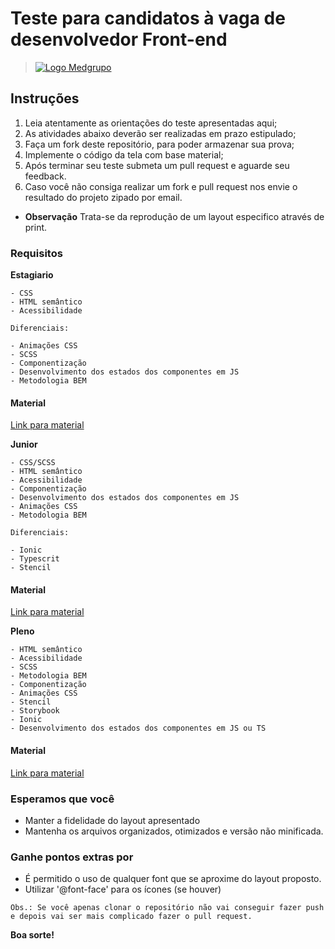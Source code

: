 # Teste para candidatos à vaga de desenvolvedor Front-end

> [![Logo Medgrupo](https://d1y36np0qkbzyh.cloudfront.net/logo-medgrupo-2.jpg)](http://www.medgrupo.com.br)

## Instruções

1. Leia atentamente as orientações do teste apresentadas aqui;
2. As atividades abaixo deverão ser realizadas em prazo estipulado;
3. Faça um fork deste repositório, para poder armazenar sua prova;
4. Implemente o código da tela com base material;
5. Após terminar seu teste submeta um pull request e aguarde seu feedback.
6. Caso você não consiga realizar um fork e pull request nos envie o resultado do projeto zipado por email.

- **Observação** Trata-se da reprodução de um layout especifico através de print.

### Requisitos

**Estagiario**
```
- CSS
- HTML semântico
- Acessibilidade

Diferenciais:

- Animações CSS
- SCSS
- Componentização
- Desenvolvimento dos estados dos componentes em JS
- Metodologia BEM
```

#### Material

[Link para material](https://github.com/MEDGRUPOGIT/Medgrupo-Desenv-Provas/blob/Prova-Front-2022/estagiario/estagiario.png)
	
**Junior**
```
- CSS/SCSS
- HTML semântico
- Acessibilidade
- Componentização
- Desenvolvimento dos estados dos componentes em JS
- Animações CSS
- Metodologia BEM

Diferenciais:

- Ionic
- Typescrit
- Stencil
```

#### Material

[Link para material](https://github.com/MEDGRUPOGIT/Medgrupo-Desenv-Provas/tree/Prova-Front-2022/junior/junior.png)


**Pleno**
```
- HTML semântico
- Acessibilidade
- SCSS
- Metodologia BEM
- Componentização
- Animações CSS
- Stencil
- Storybook
- Ionic
- Desenvolvimento dos estados dos componentes em JS ou TS
```

#### Material

[Link para material](https://github.com/MEDGRUPOGIT/Medgrupo-Desenv-Provas/tree/Prova-Front-2022/pleno/pleno.png)


### Esperamos que você

- Manter a fidelidade do layout apresentado
- Mantenha os arquivos organizados, otimizados e versão não minificada.

### Ganhe pontos extras por

- É permitido o uso de qualquer font que se aproxime do layout proposto.
- Utilizar '@font-face' para os ícones (se houver)

`Obs.: Se você apenas clonar o repositório não vai conseguir fazer push e depois vai ser mais complicado fazer o pull request.`

**Boa sorte!**
